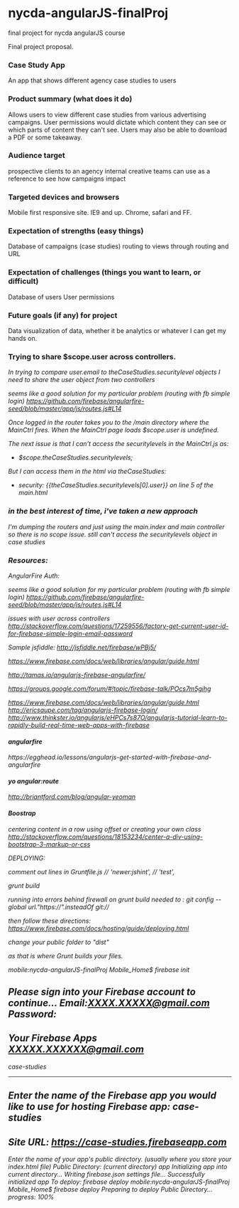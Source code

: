nycda-angularJS-finalProj
=========================

final project for nycda angularJS course

Final project proposal.

<h3>Case Study App</h3>
An app that shows different agency case studies to users

<h3>Product summary (what does it do)</h3>
Allows users to view different case studies from various advertising campaigns.
User permissions would dictate which content they can see or which parts of content they can't see.
Users may also be able to download a PDF or some takeaway.

<h3>Audience target</h3>
prospective clients to an agency
internal creative teams can use as a reference to see how campaigns impact

<h3>Targeted devices and browsers</h3>
Mobile first responsive site.
IE9 and up.
Chrome, safari and FF.

<h3>Expectation of strengths (easy things)</h3>
Database of campaigns (case studies)
routing to views through routing and URL


<h3>Expectation of challenges (things you want to learn, or difficult)</h3>
Database of users
User permissions


<h3>Future goals (if any) for project</h3>

Data visualization of data, whether it be analytics or whatever I can get my hands on.

<h3> Trying to share $scope.user across controllers.</h3>


<i> <p>In trying to compare user.email to theCaseStudies.securitylevel objects I need to share the user object from two controllers

seems like a good solution for my particular problem (routing with fb simple login)
https://github.com/firebase/angularfire-seed/blob/master/app/js/routes.js#L14</p>

<p>Once logged in the router takes you to the /main directory where the MainCtrl fires. When the MainCtrl page loads $scope.user is undefined.</p>
<p>The next issue is that I can't access the securitylevels in the MainCtrl.js as:</p>
 <ul>
     <li>$scope.theCaseStudies.securitylevels;</li>
 </ul>
 <p>But I can access them in the html via theCaseStudies:<p>

<ul>
     <li>security: {{theCaseStudies.securitylevels[0].user}} on line 5 of the main.html </li>
</ul>


<h3> in the best interest of time, i've taken a new approach </h3>

<p>I'm dumping the routers and just using the main.index and main controller so there is no scope issue.
still can't access the securitylevels object in case studies</p>




<h3>Resources:</h3>

AngularFire Auth:

seems like a good solution for my particular problem (routing with fb simple login)
https://github.com/firebase/angularfire-seed/blob/master/app/js/routes.js#L14

issues with user across controllers
http://stackoverflow.com/questions/17259556/factory-get-current-user-id-for-firebase-simple-login-email-password

Sample jsfiddle:
http://jsfiddle.net/firebase/wPBj5/

https://www.firebase.com/docs/web/libraries/angular/guide.html

http://tamas.io/angularjs-firebase-angularfire/

https://groups.google.com/forum/#!topic/firebase-talk/POcs7m5gihg

https://www.firebase.com/docs/web/libraries/angular/guide.html
http://ericsaupe.com/tag/angularjs-firebase-login/
http://www.thinkster.io/angularjs/eHPCs7s87O/angularjs-tutorial-learn-to-rapidly-build-real-time-web-apps-with-firebase

<h4>angularfire</h4>
https://egghead.io/lessons/angularjs-get-started-with-firebase-and-angularfire


<h4>yo angular:route</h4>

http://briantford.com/blog/angular-yeoman

<h4>Boostrap</h4>

centering content in a row using offset or creating your own class
http://stackoverflow.com/questions/18153234/center-a-div-using-bootstrap-3-markup-or-css

DEPLOYING:

comment out lines in Gruntfile.js
   // 'newer:jshint',
  //  'test',

grunt build

running into errors behind firewall on grunt build needed to :
git config --global url."https://".insteadOf git://

then follow these directions:
https://www.firebase.com/docs/hosting/guide/deploying.html

change your public folder to "dist"

as that is where Grunt builds your files.




mobile:nycda-angularJS-finalProj Mobile_Home$ firebase init



Please sign into your Firebase account to continue...
Email:XXXX.XXXXX@gmail.com
Password:
----------------------------------------------------
Your Firebase Apps XXXXX.XXXXXX@gmail.com
----------------------------------------------------
case-studies

----------------------------------------------------
Enter the name of the Firebase app you would like to use for hosting
Firebase app: case-studies
----------------------------------------------------
Site URL: https://case-studies.firebaseapp.com
----------------------------------------------------
Enter the name of your app's public directory.
(usually where you store your index.html file)
Public Directory: (current directory) app
Initializing app into current directory...
Writing firebase.json settings file...
Successfully initialized app
To deploy: firebase deploy
mobile:nycda-angularJS-finalProj Mobile_Home$ firebase deploy
Preparing to deploy Public Directory...
progress: 100%

